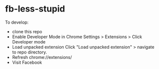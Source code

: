 fb-less-stupid
==============

To develop:

  - clone this repo
  - Enable Developer Mode in Chrome Settings > Extensions > Click Developer mode
  - Load unpacked extension Click "Load unpacked extension" > navigate to repo directory.
  - Refresh chrome://extensions/
  - Visit Facebook
